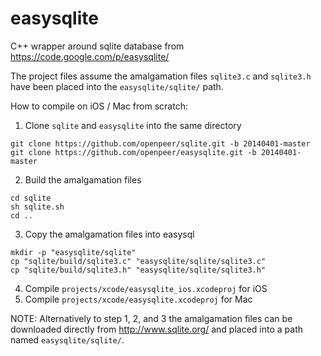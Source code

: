 easysqlite
==========

C++ wrapper around sqlite database from https://code.google.com/p/easysqlite/

The project files assume the amalgamation files `sqlite3.c` and `sqlite3.h` have been placed into the `easysqlite/sqlite/` path.

How to compile on iOS / Mac from scratch:

1) Clone `sqlite` and `easysqlite` into the same directory

````
git clone https://github.com/openpeer/sqlite.git -b 20140401-master
git clone https://github.com/openpeer/easysqlite.git -b 20140401-master
````

2) Build the amalgamation files

````
cd sqlite
sh sqlite.sh
cd ..
````


3) Copy the amalgamation files into easysql

````
mkdir -p "easysqlite/sqlite"
cp "sqlite/build/sqlite3.c" "easysqlite/sqlite/sqlite3.c"
cp "sqlite/build/sqlite3.h" "easysqlite/sqlite/sqlite3.h"
````

4) Compile `projects/xcode/easysqlite_ios.xcodeproj` for iOS
5) Compile `projects/xcode/easysqlite.xcodeproj` for Mac


NOTE: Alternatively to step 1, 2, and 3 the amalgamation files can be downloaded directly from http://www.sqlite.org/ and placed into a path named `easysqlite/sqlite/`.
